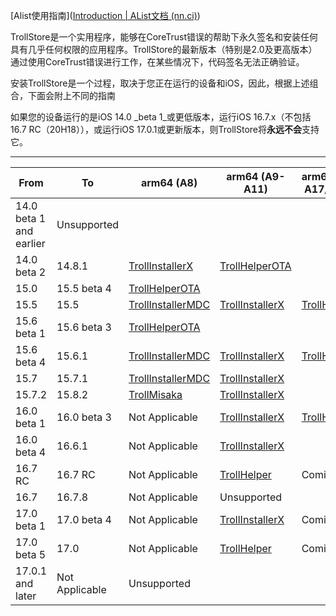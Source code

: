 [Alist使用指南]([Introduction | AList文档 (nn.ci)](https://alist.nn.ci/zh/guide/))

TrollStore是一个实用程序，能够在CoreTrust错误的帮助下永久签名和安装任何具有几乎任何权限的应用程序。TrollStore的最新版本（特别是2.0及更高版本）通过使用CoreTrust错误进行工作，在某些情况下，代码签名无法正确验证。

安装TrollStore是一个过程，取决于您正在运行的设备和iOS，因此，根据上述组合，下面会附上不同的指南

如果您的设备运行的是iOS 14.0 _beta 1_或更低版本，运行iOS 16.7.x（不包括16.7 RC（20H18）），或运行iOS 17.0.1或更新版本，则TrollStore将**永远不会**支持它。

___

| From                    | To             | arm64 (A8)                                                   | arm64 (A9-A11)                                               | arm64e (A12-A17/M1-M2)                                       |
| ----------------------- | -------------- | ------------------------------------------------------------ | ------------------------------------------------------------ | ------------------------------------------------------------ |
| 14.0 beta 1 and earlier | Unsupported    |                                                              |                                                              |                                                              |
| 14.0 beta 2             | 14.8.1         | [TrollInstallerX](https://ios.cfw.guide/installing-trollstore-trollinstallerx) | [TrollHelperOTA](https://ios.cfw.guide/installing-trollstore-trollhelperota) |                                                              |
| 15.0                    | 15.5 beta 4    | [TrollHelperOTA](https://ios.cfw.guide/installing-trollstore-trollhelperota) |                                                              |                                                              |
| 15.5                    | 15.5           | [TrollInstallerMDC](https://ios.cfw.guide/installing-trollstore-trollinstallermdc) | [TrollInstallerX](https://ios.cfw.guide/installing-trollstore-trollinstallerx) | [TrollHelperOTA](https://ios.cfw.guide/installing-trollstore-trollhelperota) |
| 15.6 beta 1             | 15.6 beta 3    | [TrollHelperOTA](https://ios.cfw.guide/installing-trollstore-trollhelperota) |                                                              |                                                              |
| 15.6 beta 4             | 15.6.1         | [TrollInstallerMDC](https://ios.cfw.guide/installing-trollstore-trollinstallermdc) | [TrollInstallerX](https://ios.cfw.guide/installing-trollstore-trollinstallerx) | [TrollHelperOTA](https://ios.cfw.guide/installing-trollstore-trollhelperota) |
| 15.7                    | 15.7.1         | [TrollInstallerMDC](https://ios.cfw.guide/installing-trollstore-trollinstallermdc) | [TrollInstallerX](https://ios.cfw.guide/installing-trollstore-trollinstallerx) |                                                              |
| 15.7.2                  | 15.8.2         | [TrollMisaka](https://ios.cfw.guide/installing-trollstore-trollmisaka) | [TrollInstallerX](https://ios.cfw.guide/installing-trollstore-trollinstallerx) |                                                              |
| 16.0 beta 1             | 16.0 beta 3    | Not Applicable                                               | [TrollInstallerX](https://ios.cfw.guide/installing-trollstore-trollinstallerx) | [TrollHelperOTA](https://ios.cfw.guide/installing-trollstore-trollhelperota) |
| 16.0 beta 4             | 16.6.1         | Not Applicable                                               | [TrollInstallerX](https://ios.cfw.guide/installing-trollstore-trollinstallerx) |                                                              |
| 16.7 RC                 | 16.7 RC        | Not Applicable                                               | [TrollHelper](https://ios.cfw.guide/installing-trollstore-trollhelper) | Coming Soon                                                  |
| 16.7                    | 16.7.8         | Not Applicable                                               | Unsupported                                                  |                                                              |
| 17.0 beta 1             | 17.0 beta 4    | Not Applicable                                               | [TrollInstallerX](https://ios.cfw.guide/installing-trollstore-trollinstallerx) | Coming Soon                                                  |
| 17.0 beta 5             | 17.0           | Not Applicable                                               | [TrollHelper](https://ios.cfw.guide/installing-trollstore-trollhelper) | Coming Soon                                                  |
| 17.0.1 and later        | Not Applicable | Unsupported                                                  |                                                              |                                                              |

